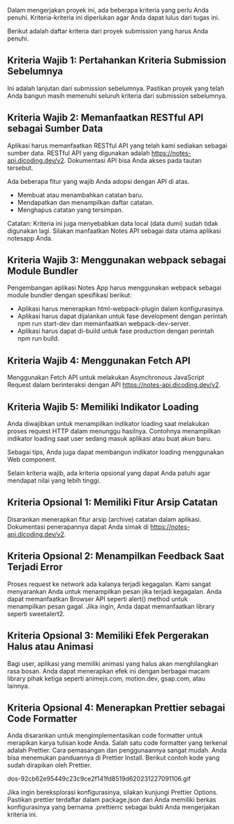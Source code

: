 Dalam mengerjakan proyek ini, ada beberapa kriteria yang perlu Anda penuhi. Kriteria-kriteria ini diperlukan agar Anda dapat lulus dari tugas ini.

Berikut adalah daftar kriteria dari proyek submission yang harus Anda penuhi.

## Kriteria Wajib 1: Pertahankan Kriteria Submission Sebelumnya
Ini adalah lanjutan dari submission sebelumnya. Pastikan proyek yang telah Anda bangun masih memenuhi seluruh kriteria dari submission sebelumnya.

## Kriteria Wajib 2: Memanfaatkan RESTful API sebagai Sumber Data
Aplikasi harus memanfaatkan RESTful API yang telah kami sediakan sebagai sumber data. RESTful API yang digunakan adalah https://notes-api.dicoding.dev/v2. Dokumentasi API bisa Anda akses pada tautan tersebut.

Ada beberapa fitur yang wajib Anda adopsi dengan API di atas.

- Membuat atau menambahkan catatan baru.
- Mendapatkan dan menampilkan daftar catatan.
- Menghapus catatan yang tersimpan.

Catatan:
Kriteria ini juga menyebabkan data local (data dumi) sudah tidak digunakan lagi. Silakan manfaatkan Notes API sebagai data utama aplikasi notesapp Anda.



## Kriteria Wajib 3: Menggunakan webpack sebagai Module Bundler
Pengembangan aplikasi Notes App harus menggunakan webpack sebagai module bundler dengan spesifikasi berikut:

- Aplikasi harus menerapkan html-webpack-plugin dalam konfigurasinya.
- Aplikasi harus dapat dijalankan untuk fase development dengan perintah npm run start-dev dan memanfaatkan webpack-dev-server.
- Aplikasi harus dapat di-build untuk fase production dengan perintah npm run build.

## Kriteria Wajib 4: Menggunakan Fetch API
Menggunakan Fetch API untuk melakukan Asynchronous JavaScript Request dalam berinteraksi dengan API https://notes-api.dicoding.dev/v2.

## Kriteria Wajib 5: Memiliki Indikator Loading
Anda diwajibkan untuk menampilkan indikator loading saat melakukan proses request HTTP dalam menunggu hasilnya. Contohnya menampilkan indikator loading saat user sedang masuk aplikasi atau buat akun baru.

Sebagai tips, Anda juga dapat membangun indikator loading menggunakan Web component.

Selain kriteria wajib, ada kriteria opsional yang dapat Anda patuhi agar mendapat nilai yang lebih tinggi.

## Kriteria Opsional 1: Memiliki Fitur Arsip Catatan
Disarankan menerapkan fitur arsip (archive) catatan dalam aplikasi. Dokumentasi penerapannya dapat Anda simak di https://notes-api.dicoding.dev/v2.

## Kriteria Opsional 2: Menampilkan Feedback Saat Terjadi Error
Proses request ke network ada kalanya terjadi kegagalan. Kami sangat menyarankan Anda untuk menampilkan pesan jika terjadi kegagalan. Anda dapat memanfaatkan Browser API seperti alert() method untuk menampilkan pesan gagal. Jika ingin, Anda dapat memanfaatkan library seperti sweetalert2.

## Kriteria Opsional 3: Memiliki Efek Pergerakan Halus atau Animasi
Bagi user, aplikasi yang memiliki animasi yang halus akan menghilangkan rasa bosan. Anda dapat menerapkan efek ini dengan berbagai macam library pihak ketiga seperti animejs.com, motion.dev, gsap.com, atau lainnya.

## Kriteria Opsional 4: Menerapkan Prettier sebagai Code Formatter
Anda disarankan untuk mengimplementasikan code formatter untuk merapikan karya tulisan kode Anda. Salah satu code formatter yang terkenal adalah Prettier. Cara pemasangan dan penggunaannya sangat mudah. Anda bisa menemukan panduannya di Prettier Install. Berikut contoh kode yang sudah dirapikan oleh Prettier.

dos-92cb62e95449c23c9ce2f141fd8519d620231227091106.gif

Jika ingin bereksplorasi konfigurasinya, silakan kunjungi Prettier Options. Pastikan prettier terdaftar dalam package.json dan Anda memiliki berkas konfigurasinya yang bernama .prettierrc sebagai bukti Anda mengerjakan kriteria ini.

